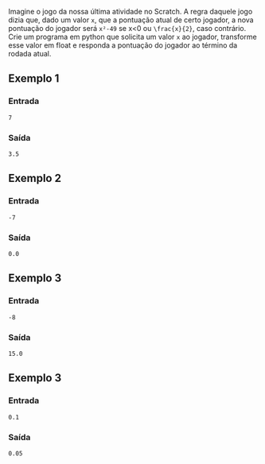 Imagine o jogo da nossa última atividade no Scratch. A regra daquele jogo dizia que, dado um valor `x`, que a pontuação atual de certo jogador, a nova pontuação do jogador será `x²-49` se x<0 ou `\frac{x}{2}`, caso contrário. Crie um programa em python que solicita um valor `x` ao jogador, transforme esse valor em float e responda a pontuação do jogador ao término da rodada atual.

## Exemplo 1
### Entrada
```console?lang=python&prompt=>>>
7
```
### Saída
```console?lang=python&prompt=>>>
3.5
```

## Exemplo 2
### Entrada
```console?lang=python&prompt=>>>
-7
```
### Saída
```console?lang=python&prompt=>>>
0.0
```

## Exemplo 3
### Entrada
```console?lang=python&prompt=>>>
-8
```
### Saída
```console?lang=python&prompt=>>>
15.0
```

## Exemplo 3
### Entrada
```console?lang=python&prompt=>>>
0.1
```
### Saída
```console?lang=python&prompt=>>>
0.05
```